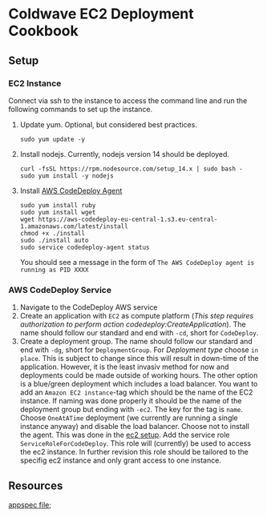 # Coldwave EC2 Deployment Cookbook
## Setup
### EC2 Instance
Connect via ssh to the instance to access the command line and run the following commands to set up the instance.
  1. Update yum. Optional, but considered best practices.
        ```shell
        sudo yum update -y
        ```
  2. Install nodejs. Currently, nodejs version 14 should be deployed.
        ```shell
        curl -fsSL https://rpm.nodesource.com/setup_14.x | sudo bash -
        sudo yum install -y nodejs
        ```
  3. Install [AWS CodeDeploy Agent](https://docs.aws.amazon.com/codedeploy/latest/userguide/codedeploy-agent-operations-install-linux.html)
        ```shell
        sudo yum install ruby
        sudo yum install wget
        wget https://aws-codedeploy-eu-central-1.s3.eu-central-1.amazonaws.com/latest/install
        chmod +x ./install
        sudo ./install auto
        sudo service codedeploy-agent status
        ```
        You should see a message in the form of ``The AWS CodeDeploy agent is running as PID XXXX``  
  
### AWS CodeDeploy Service
1. Navigate to the CodeDeploy AWS service
2. Create an application with ``EC2`` as compute platform (_This step requires authorization to perform action codedeploy:CreateApplication_).
   The name should follow our standard and end with `-cd`, short for `CodeDeploy`.
3. Create a deployment group. The name should follow our standard and end with `-dg`, short for `DeploymentGroup`.
   For _Deployment type_ choose `in place`. This is subject to change since this will result in down-time of the application.
   However, it is the least invasiv method for now and deployments could be made outside of working hours. The other option is
   a blue/green deployment which includes a load balancer. You want to add an ``Amazon EC2 instance``-tag which should
   be the name of the EC2 instance. If naming was done properly it should be the name of the deployment group but ending with `-ec2`.
   The key for the tag is `name`. Choose `OneAtATime` deployment (we currently are running a single instance anyway) and
   disable the load balancer. Choose not to install the agent. This was done in the [ec2 setup](#ec2-instance). Add
   the service role ``ServiceRoleForCodeDeploy``. This role will (currently) be used to access the ec2 instance. In further
   revision this role should be tailored to the specifig ec2 instance and only grant access to one instance.

## Resources
[appspec file](https://docs.aws.amazon.com/codedeploy/latest/userguide/reference-appspec-file.html);